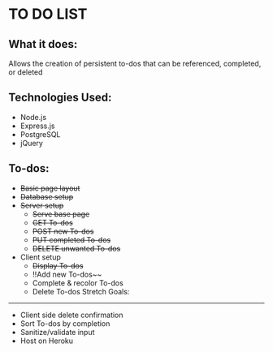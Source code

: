 TO DO LIST
==========
What it does:
-------------
Allows the creation of persistent to-dos that can be referenced, completed, or
deleted

Technologies Used:
------------------
* Node.js
* Express.js
* PostgreSQL
* jQuery

To-dos:
-------
* ~~Basic page layout~~
* ~~Database setup~~
* ~~Server setup~~
    * ~~Serve base page~~
    * ~~GET To-dos~~
    * ~~POST new To-dos~~
    * ~~PUT completed To-dos~~
    * ~~DELETE unwanted To-dos~~
* Client setup
    * ~~Display To-dos~~
    * !!Add new To-dos~~
    * Complete & recolor To-dos
    * Delete To-dos
Stretch Goals:
--------------
* Client side delete confirmation
* Sort To-dos by completion
* Sanitize/validate input
* Host on Heroku

